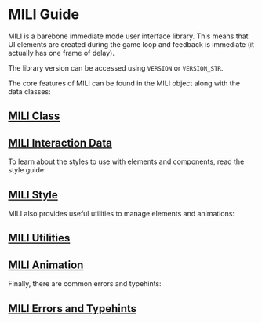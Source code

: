 # MILI Guide

MILI is a barebone immediate mode user interface library. This means that UI elements are created during the game loop and feedback is immediate (it actually has one frame of delay).

The library version can be accessed using `VERSION` or `VERSION_STR`.

The core features of MILI can be found in the MILI object along with the data classes:

## [MILI Class](https://github.com/damusss/mili/blob/main/guide/mili.md)

## [MILI Interaction Data](https://github.com/damusss/mili/blob/main/guide/data.md)

To learn about the styles to use with elements and components, read the style guide:

## [MILI Style](https://github.com/damusss/mili/blob/main/guide/style.md)

MILI also provides useful utilities to manage elements and animations:

## [MILI Utilities](https://github.com/damusss/mili/blob/main/guide/utility.md)

## [MILI Animation](https://github.com/damusss/mili/blob/main/guide/animation.md)

Finally, there are common errors and typehints:

## [MILI Errors and Typehints](https://github.com/damusss/mili/blob/main/guide/extra.md)
